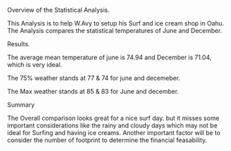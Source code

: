 Overview of the Statistical Analysis.


This Analysis is to help W.Avy to setup his Surf and ice cream shop in Oahu. The Analysis compares the statistical temperatures of June and December.

Results.

The average mean temperature of june is 74.94 and December is 71.04, which is very ideal.

The 75% weather stands at 77 & 74 for june and decemeber.

The Max weather stands at 85 & 83 for June and december.


Summary


The Overall comparison looks great for a nice surf day. but it misses some important considerations like the rainy and cloudy days which may not be ideal for Surfing and having ice creams. Another important factor will be to consider the number of footprint to determine the financial feasability.


